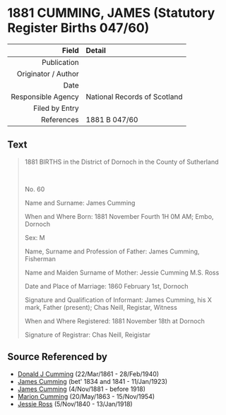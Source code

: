 ﻿---
layout: page
permalink: /sources/s69189314
---

# 1881 CUMMING, JAMES (Statutory Register Births 047/60)

Field | Detail
---:|:---
Publication | 
Originator / Author | 
Date | 
Responsible Agency | National Records of Scotland
Filed by Entry | 
References | 1881 B 047/60

## Text

> 1881 BIRTHS in the District of Dornoch in the County of Sutherland
>
> <br/>
>
> No. 60
>
> Name and Surname: James Cumming
>
> When and Where Born: 1881 November Fourth 1H 0M AM; Embo, Dornoch
>
> Sex: M
>
> Name, Surname and Profession of Father: James Cumming, Fisherman
>
> Name and Maiden Surname of Mother: Jessie Cumming M.S. Ross
>
> Date and Place of Marriage: 1860 February 1st, Dornoch
>
> Signature and Qualification of Informant: James Cumming, his X mark, Father (present); Chas Neill, Registar, Witness
>
> When and Where Registered: 1881 November 18th at Dornoch
>
> Signature of Registrar: Chas Neill, Reigistar
>

## Source Referenced by

* [Donald J Cumming](../people/@20465544@-donald-j-cumming-b1861-3-22-d1940-2-28.md) (22/Mar/1861 - 28/Feb/1940)
* [James Cumming](../people/@66384942@-james-cumming-b1834~1841-d1923-1-11.md) (bet' 1834 and 1841 - 11/Jan/1923)
* [James Cumming](../people/@64418166@-james-cumming-b1881-11-4-d1918.md) (4/Nov/1881 - before 1918)
* [Marion Cumming](../people/@59851647@-marion-cumming-b1863-5-20-d1954-11-15.md) (20/May/1863 - 15/Nov/1954)
* [Jessie Ross](../people/@60546968@-jessie-ross-b1840-11-5-d1918-1-13.md) (5/Nov/1840 - 13/Jan/1918)

